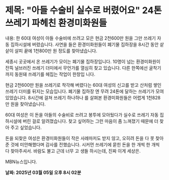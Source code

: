 # **제목: "아들 수술비 실수로 버렸어요" 24톤 쓰레기 파헤친 환경미화원들**

  내용: 한 60대 여성이 아들 수술비에 쓰려고 모은 현금 2천600만 원을 그만 쓰레기 자동 집하시설에 버렸습니다. 사연을 들은 환경미화원들이 폐기물 집하장을 8시간 동안 샅샅이 살피
끝에 1천800만 원 정도를 찾아냈습니다.

세종시 곳곳에서 온 쓰레기가 모이는 폐기물 집하장입니다. 10명이 넘는 환경미화원이 잔뜩 널브러진 쓰레기 더미에서 무언가를 열심히 찾고 있습니다. 다른 한쪽에선 굴착기까지 동원돼 쓰레기를 헤집는 작업이 한창입
니다.

현금 2천600만 원을 쓰레기로 착각해 버렸다는 60대 여성의 신고를 받고 산처럼 쌓인 쓰레기 더미를 뒤지는 모습입니다. 폐기물 집하장 엔 무려 24톤에 달하는 쓰레기가 모여 있었습니다. 8시간에 걸쳐 쓰레기 하나하나
를 살펴본 환경미화원들은 어렵게 1천828만 원을 찾아냈습니다.

60대 여성은 이 돈을 아들의 수술비로 쓰려고 봉투에 모아뒀다가 실수로 쓰레기 자동 집하시설에 버린 걸로 알려졌습니다. 찾고 싶어하는 그런 마음이 좀 느껴졌기 때문에 더 찾아 주고 싶었습니다.

돈을 되찾은 여성은 환경미화원들이 작은 사례마저도 받지 않고, 오히려 돈을 다 못 찾아 준 것에 미안해했다며 감사를 전했습니다. 시커먼 쓰레기에 묻힌 돈을 한 개씩 한 개씩 다 찾아주셔서. 바람도 불고 근데 너무 고
생들 하시는데, 진짜 이게 세상은.

MBN뉴스입니다.

  **날짜: 2025년 03월 05일 오후 8시 02분**